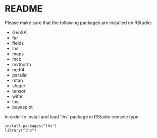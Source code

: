 # README

Please make sure that the following packages are installed on RStudio:

* GenSA
* far
* fields
* lhs
* maps
* mco
* mvtnorm
* ncdf4
* parallel
* rstan
* shape
* tensor
* withr
* loo
* bayesplot

In order to install and load 'lhs' package in RStudio console type:
```
install.packages("lhs")
library("lhs")
```
